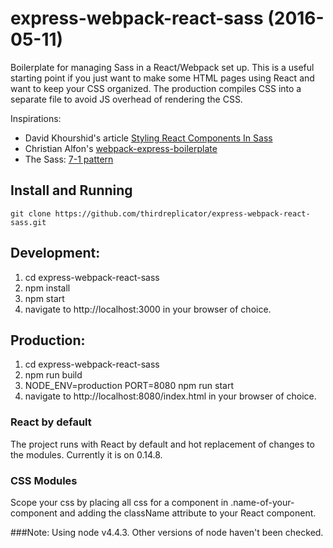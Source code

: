 # express-webpack-react-sass (2016-05-11)
Boilerplate for managing Sass in a React/Webpack set up.  This is a useful starting point if you just want to make some HTML pages using React and want to keep your CSS organized.  The production compiles CSS into a separate file to avoid JS overhead of rendering the CSS.

Inspirations:
* David Khourshid's article [Styling React Components In Sass](http://hugogiraudel.com/2015/06/18/styling-react-components-in-sass/)
* Christian Alfon's [webpack-express-boilerplate](https://github.com/christianalfoni/webpack-express-boilerplate)
* The Sass: [7-1 pattern](https://sass-guidelin.es/#the-7-1-pattern)

## Install and Running
`git clone https://github.com/thirdreplicator/express-webpack-react-sass.git`

## Development:
1. cd express-webpack-react-sass
2. npm install
3. npm start
4. navigate to http://localhost:3000 in your browser of choice.

## Production:
1. cd express-webpack-react-sass
2. npm run build
3. NODE_ENV=production PORT=8080 npm run start
4. navigate to http://localhost:8080/index.html in your browser of choice.

### React by default
The project runs with React by default and hot replacement of changes to the modules. Currently it is on 0.14.8.

### CSS Modules
Scope your css by placing all css for a component in .name-of-your-component and adding the className attribute to your React component.

###Note:
Using node v4.4.3.  Other versions of node haven't been checked.

